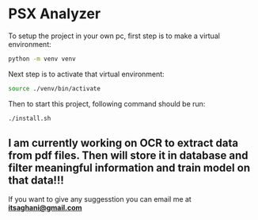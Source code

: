 # PSX Analyzer

To setup the project in your own pc, first step is to make a virtual environment:

```bash
python -m venv venv
```

Next step is to activate that virtual environment:

```bash
source ./venv/bin/activate
```

Then to start this project, following command should be run:
```bash
./install.sh
```

I am currently working on OCR to extract data from pdf files. Then will store it in database and filter meaningful information and train model on that data!!!
---

If you want to give any suggesstion you can email me at **itsaghani@gmail.com**
